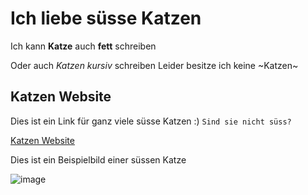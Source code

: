 # Ich liebe süsse Katzen 

Ich kann **Katze** auch **fett** schreiben

Oder auch *Katzen* *kursiv* schreiben
Leider besitze ich keine ~Katzen~
## Katzen Website

Dies ist ein Link für ganz viele süsse Katzen :)
`Sind sie nicht süss?`

[Katzen Website](https://www.pinterest.de/kathrinweyerer/s%C3%BCsse-katzenbabys/) 





Dies ist ein Beispielbild einer süssen Katze

![image](https://user-images.githubusercontent.com/111046193/184096221-b8464fd7-0922-4292-92ad-d231740e9054.png)



